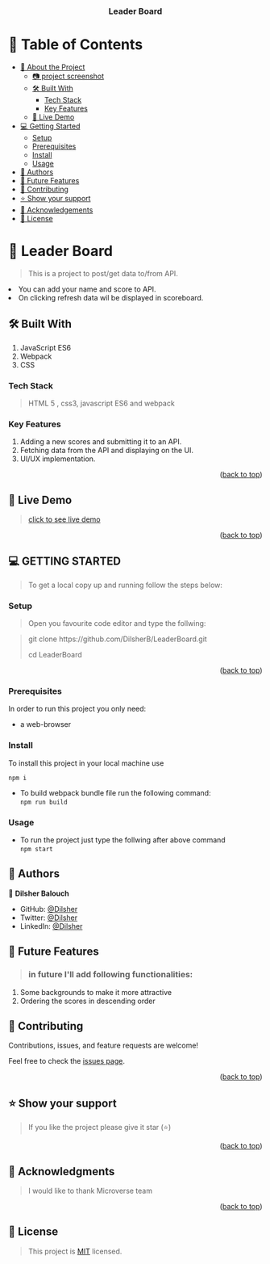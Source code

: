 <a name="readme-top"></a>

<div align="center">

  <h3><b>Leader Board</b></h3>

</div>

<!-- TABLE OF CONTENTS -->

# 📗 Table of Contents

- [📖 About the Project](#about-project)
  - [:camera: project screenshot](#screen-shoot)
  - [🛠 Built With](#built-with)
    - [Tech Stack](#tech-stack)
    - [Key Features](#key-features)
  - [🚀 Live Demo](#live-demo)
- [💻 Getting Started](#getting-started)
  - [Setup](#setup)
  - [Prerequisites](#prerequisites)
  - [Install](#install)
  - [Usage](#usage)
- [👥 Authors](#authors)
- [🔭 Future Features](#future-features)
- [🤝 Contributing](#contributing)
- [⭐️ Show your support](#support)
- [🙏 Acknowledgements](#acknowledgements)
- [📝 License](#license)

<!-- PROJECT DESCRIPTION -->

# 📖 Leader Board <a name="about-project"></a>

> This is a project to post/get data to/from API.
<li>You can add your name and score to API.</li>
<li>On clicking refresh data wil be displayed in scoreboard.</li>

## 🛠 Built With <a name="built-with"> </a>

<ol>
  <li>JavaScript ES6</li>
  <li>Webpack</li>
  <li>CSS</li>
</ol>

### Tech Stack <a name="tech-stack"></a>

> HTML 5 , css3, javascript ES6 and webpack

<!-- Features -->

### Key Features <a name="key-features"></a>

<ol>
  <li>Adding a new scores and submitting it to an API.</li>
  <li>Fetching data from the API and displaying on the UI.</li>
  <li>UI/UX implementation.</li>
</ol>

<p align="right">(<a href="#readme-top">back to top</a>)</p>

<!-- LIVE DEMO -->

## 🚀 Live Demo <a name="live-demo"></a>

> <a href="https://dilsherb.github.io/LeaderBoard/dist/">click to see live demo</a>

<p align="right">(<a href="#readme-top">back to top</a>)</p>

<!-- GETTING STARTED -->

## 💻 GETTING STARTED
> To get a local copy up and running follow the steps below:

### Setup

> Open you favourite code editor and type the follwing:

> <p> git clone https://github.com/DilsherB/LeaderBoard.git</p>
> <p> cd LeaderBoard </p>

<p align="right">(<a href="#readme-top">back to top</a>)</p>

### Prerequisites

In order to run this project you only need:

- a web-browser

### Install

To install this project in your local machine use

  `npm i` </br>
- To build webpack bundle file run the following command: </br>
  `npm run build`

### Usage

- To run the project just type the follwing after above command </br>
 `npm start`

<!-- AUTHORS -->

## 👥 Authors <a name="authors"></a>

👤 **Dilsher Balouch**

- GitHub: [@Dilsher](https://github.com/DilsherB)
- Twitter: [@Dilsher](https://twitter.com/_brilliantMindz)
- LinkedIn: [@Dilsher](https://www.linkedin.com/in/brilliantmindz/)

<!-- FUTURE FEATURES -->

## 🔭 Future Features <a name="future-features"></a>

> <h3>in future I'll add following functionalities:</h3>
<ol>
  <li> Some backgrounds to make it more attractive </li>
  <li> Ordering the scores in descending order </li>
</ol>

## 🤝 Contributing <a name="contributing"></a>

Contributions, issues, and feature requests are welcome!

Feel free to check the [issues page](https://github.com/DilsherB/LeaderBoard/issues).

<p align="right">(<a href="#readme-top">back to top</a>)</p>
<!-- SUPPORT -->

## ⭐️ Show your support <a name="support"></a>

> If you like the project please give it star (⭐️)

<p align="right">(<a href="#readme-top">back to top</a>)</p>

<!-- ACKNOWLEDGEMENTS -->

## 🙏 Acknowledgments <a name="acknowledgements"></a>

> I would like to thank Microverse team

<p align="right">(<a href="#readme-top">back to top</a>)</p>

## 📝 License <a name="license"></a>

> This project is [MIT](./LICENSE) licensed.
